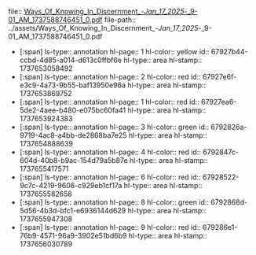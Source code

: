 file:: [Ways_Of_Knowing_In_Discernment_-_Jan_17_2025_-_9-01_AM_1737588746451_0.pdf](../assets/Ways_Of_Knowing_In_Discernment_-_Jan_17_2025_-_9-01_AM_1737588746451_0.pdf)
file-path:: ../assets/Ways_Of_Knowing_In_Discernment_-_Jan_17_2025_-_9-01_AM_1737588746451_0.pdf

- [:span]
  ls-type:: annotation
  hl-page:: 1
  hl-color:: yellow
  id:: 67927b44-ccbd-4d85-a014-d613c0ffbf6e
  hl-type:: area
  hl-stamp:: 1737653058492
- [:span]
  ls-type:: annotation
  hl-page:: 2
  hl-color:: red
  id:: 67927e6f-e3c9-4a73-9b55-baf13950e96a
  hl-type:: area
  hl-stamp:: 1737653869752
- [:span]
  ls-type:: annotation
  hl-page:: 1
  hl-color:: red
  id:: 67927ea6-5de2-4aee-b480-e075bc60fa41
  hl-type:: area
  hl-stamp:: 1737653924383
- [:span]
  ls-type:: annotation
  hl-page:: 3
  hl-color:: green
  id:: 6792826a-9719-4ac8-a4bb-de2868ba7e25
  hl-type:: area
  hl-stamp:: 1737654888639
- [:span]
  ls-type:: annotation
  hl-page:: 4
  hl-color:: red
  id:: 6792847c-604d-40b8-b9ac-154d79a5b87e
  hl-type:: area
  hl-stamp:: 1737655417571
- [:span]
  ls-type:: annotation
  hl-page:: 6
  hl-color:: red
  id:: 67928522-9c7c-4219-9606-c929eb1cf17a
  hl-type:: area
  hl-stamp:: 1737655582658
- [:span]
  ls-type:: annotation
  hl-page:: 8
  hl-color:: green
  id:: 6792868d-5d56-4b3d-bfc1-e6936144d629
  hl-type:: area
  hl-stamp:: 1737655947308
- [:span]
  ls-type:: annotation
  hl-page:: 9
  hl-color:: red
  id:: 679286e1-76b9-4571-96a9-3902e51bd6b9
  hl-type:: area
  hl-stamp:: 1737656030789